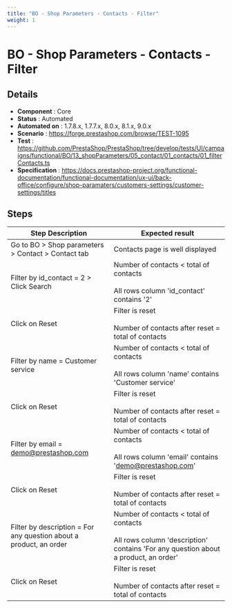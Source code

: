 ```yaml
---
title: "BO - Shop Parameters - Contacts - Filter"
weight: 1
---
```


# BO - Shop Parameters - Contacts - Filter
## Details
* **Component** : Core
* **Status** : Automated
* **Automated on** : 1.7.8.x, 1.7.7.x, 8.0.x, 8.1.x, 9.0.x
* **Scenario** : https://forge.prestashop.com/browse/TEST-1095
* **Test** : https://github.com/PrestaShop/PrestaShop/tree/develop/tests/UI/campaigns/functional/BO/13_shopParameters/05_contact/01_contacts/01_filterContacts.ts
* **Specification** : https://docs.prestashop-project.org/functional-documentation/functional-documentation/ux-ui/back-office/configure/shop-paramaters/customers-settings/customer-settings/titles

## Steps
| Step Description | Expected result |
| ----- | ----- |
| Go to BO > Shop parameters > Contact > Contact tab | Contacts page is well displayed |
| Filter by id_contact = 2 > Click Search | Number of contacts < total of contacts<br><br>All rows column 'id_contact' contains '2' |
| Click on Reset | Filter is reset<br><br>Number of contacts after reset = total of contacts |
| Filter by name = Customer service | Number of contacts < total of contacts<br><br>All rows column 'name' contains 'Customer service' |
| Click on Reset | Filter is reset<br><br>Number of contacts after reset = total of contacts |
| Filter by email = demo@prestashop.com | Number of contacts < total of contacts<br><br>All rows column 'email' contains 'demo@prestashop.com' |
| Click on Reset | Filter is reset<br><br>Number of contacts after reset = total of contacts |
| Filter by description = For any question about a product, an order | Number of contacts < total of contacts<br><br>All rows column 'description' contains 'For any question about a product, an order' |
| Click on Reset | Filter is reset<br><br>Number of contacts after reset = total of contacts |
